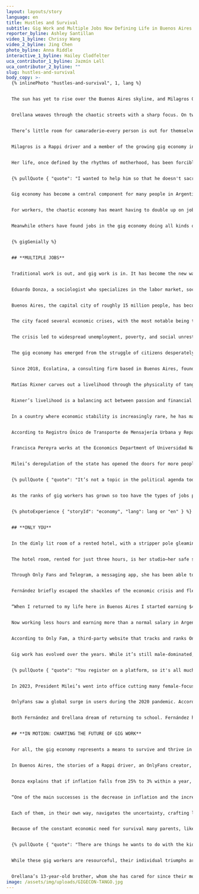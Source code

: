 ```yaml
---
layout: layouts/story
language: en
title: Hustles and Survival
subtitle: Gig Work and Multiple Jobs Now Defining Life in Buenos Aires
reporter_byline: Ashley Santillan
video_1_byline: Chrissy Wang
video_2_byline: Jing Chen
photo_byline: Anna Riddle
interactive_1_byline: Hailey Clodfelter
uca_contributor_1_byline: Jazmín Lell
uca_contributor_2_byline: ""
slug: hustles-and-survival
body_copy: >-
  {% inlinePhoto "hustles-and-survival", 1, lang %}


  The sun has yet to rise over the Buenos Aires skyline, and Milagros Orellana is already on her feet. As the chill of the early morning lingers in the air, the 24-year-old mother of three prepares to face once again a busy schedule. By day, she is the nurturing heart of her family; by night, she becomes a daring, racing street worker weaving through traffic to deliver food, groceries, and other goods to customers on the streets of Buenos Aires in some of the toughest neighborhoods. She risks her life nightly to earn a little extra money based on how far she peddles her bike and the time it takes to get there.  


  Orellana weaves through the chaotic streets with a sharp focus. On two wheels, she’s part of a fierce, unforgiving world where survival depends on quick reflexes and cold determination. As a woman in a male-dominated gig, she faces a constant push-and-pull dynamic; men, often dismissive of her presence, see her as competition, while other women eye her with distrust, resenting her for working alongside men in this gritty, high-stress environment. 


  There’s little room for camaraderie—every person is out for themselves. With the pressure mounting from all sides, Orellana has learned to keep her guard up and her eyes always scanning the road. With each shift, she pushes through exhaustion, balancing the weight of her children's needs with the demands of an unforgiving gig economy. The clock is her constant enemy, as she races against time, each delivery another small victory in the ongoing struggle for her family’s survival. 


  Milagros is a Rappi driver and a member of the growing gig economy in Argentina as people take on multiple jobs just to survive. For Orellana, her resilience comes back to her main purpose, motherhood. 


  Her life, once defined by the rhythms of motherhood, has been forcibly rewritten by the economic turmoil that has swept through Argentina. Until recently, her husband’s steady income was enough to support their family. But as the country’s financial instability deepens, what was once a stable foundation has crumbled, leaving Orellana with no choice but to step into the world of food delivery. 


  {% pullQuote { "quote": "I wanted to help him so that he doesn't sacrifice himself or kill himself so much, I decided to start working.", "attribution": "Milagros Orellana", "role": "Rappi driver" } %}


  Gig economy has become a central component for many people in Argentina to survive the economic crisis that has been haunting the country for over 100 years. And now with the new president imposing austerity measures to control the economy the ranks of the gig economy workers are swelling adding to the chaos and competition for extra money. It remains to be seen whether President Javier Milei’s cuts can create a more stable economy or not. 


  For workers, the chaotic economy has meant having to double up on jobs in the gig economy. But for some gig workers the introduction of Milei has meant fewer regulations on how they do business and garnered their support for his style of governance. 


  Meanwhile others have found jobs in the gig economy doing all kinds of work just to make ends meet. Some have become Uber drivers, others providing tourists lessons in Tango, and many women have found doing OnlyFans work the best way to make extra money. People are waiting to see if Milei’s austerity measures will stabilize the economy and families like Orellana can return to a two-income household or whether the gig economy is here to stay and become a new normal for Argentina. 


  {% gigGenially %}


  ## **MULTIPLE JOBS** 


  Traditional work is out, and gig work is in. It has become the new way for society to earn a means of living. 


  Eduardo Donza, a sociologist who specializes in the labor market, social inequality and poverty, says, “the inflationary crisis that Argentina has suffered for many decades is not a new problem in Argentina.” He is part of the Social Debt Observatory of the Catholic University of Argentina, and a professor at the University of Buenos Aires. 


  Buenos Aires, the capital city of roughly 15 million people, has become a place compelled to confront the constant challenges of an ever-changing economic landscape like many other cities around the world.


  The city faced several economic crises, with the most notable being the 1998–2002 financial collapse, triggered by massive debt, economic mismanagement, and a currency peg to the US dollar. 


  The crisis led to widespread unemployment, poverty, and social unrest, culminating in the 2001 riots and the resignation of President Fernando de la Rúa. Despite recovery in the mid-2000s, the city has continued to experience periodic economic turbulence, marked by inflation and fiscal instability, which have exacerbated social inequalities. 


  The gig economy has emerged from the struggle of citizens desperately forced to adapt, reshaping the workforce in its wake. Specifically, online platforms have become the leading recruiter for gig work. Platforms like Rappi, Airbnb, Uber, and OnlyFans have become integrated daily into Buenos Aires society. 


  Since 2018, Ecolatina, a consulting firm based in Buenos Aires, found that people with multiple jobs rose 25% since 2018. 


  Matías Rixner carves out a livelihood through the physicality of tango and yoga. At 46, the Buenos Aires-based instructor embraces two practices deeply rooted in Argentine culture – offering tango lessons that celebrate the soul of the dance and yoga sessions that provide calm amid chaos. His dual roles reflect the broader trend in Argentina's gig economy, where tradition and adaptability intersect to meet economic demands. 


  Rixner’s livelihood is a balancing act between passion and financial uncertainty. “I never know how much I’m going to make… sometimes I’m worried, but it always goes well for me,” he says.


  In a country where economic stability is increasingly rare, he has managed to carve out a path by teaching others not only how to move, but how to reconnect – with their bodies, their breath, and the constant flux of life in Buenos Aires. 


  According to Registro Único de Transporte de Mensajería Urbana y Reparto a Domicilio(RUTRAMUR), there are at least 20,000 gig workers in Buenos Aires alone. However, because of the informality of gig work it is hard to collect exact numbers.  


  Francisca Pereyra works at the Economics Department of Universidad Nacional General Sarmiento (Argentina), focusing on work, gender, and the platform economy. Over the past five years, she has led projects examining the experiences, opportunities, and challenges faced by low-income women due to the rise of digital labor platforms in Argentina. She said that gig work increased during the pandemic and that everything that was delivery activity grew even more because it became an essential service. Today, people rely on delivery for convenience. 


  Milei’s deregulation of the state has opened the doors for more people to work in the gig economy, doubling up their jobs like Orellana’s family and changing how family’s function. 


  {% pullQuote { "quote": "It’s not a topic in the political agenda today, unfortunately from what we understand this president doesn’t believe in the regulation of the state.", "attribution": "Francisca Pereyra" } %}


  As the ranks of gig workers has grown so too have the types of jobs people are jumping into for more money. Many women find themselves restricted from some gig jobs like food delivery with its male dominated culture and bare-knuckled competition and pushed towards sex work where money can bring big rewards. 


  {% photoExperience { "storyId": "economy", "lang": lang or "en" } %}


  ## **ONLY YOU**


  In the dimly lit room of a rented hotel, with a stripper pole gleaming under neon lights and a bathtub in the middle of the room that promises to become the backdrop of another sensual scene, 23-year-old Marisol Fernández, sets up her camera. A quick check of her phone reminds her why she’s there: the demand for exotic content on OnlyFans has been her lifeline in a country that was unraveling at the seams. With Argentina's economic crisis tightening its grip, Fernández and many women like her, left behind the hustle of traditional work and turned to the gig economy, where their body, confidence, and creativity are their greatest assets. 


  The hotel room, rented for just three hours, is her studio—her safe space to perform, create, and, most importantly, survive in a financial landscape that offers few options for young women like her. As the country grapples with inflation and unemployment, Fernández’s world now revolves around the precarious balance between her online persona and the unpredictable market she’s learned to navigate—one click at a time.


  Through Only Fans and Telegram, a messaging app, she has been able to survive. Her increased platform has also been able to get her a “sugar daddy,” which is typically an older man who gives gifts or money for a younger woman’s company and sometimes sex work. She sees him and spends a day with him during the week in exchange for up to $300 USD, which is about $323,000 in Argentine pesos. Only knowing him for five months, he has gifted her many things like jewelry, handbags, shoes, and expensive perfumes.  


  Fernández briefly escaped the shackles of the economic crisis and fled to Mexico for love and a better life. After a year, she was stunned when she found herself back in Buenos Aires and had returned back to her home country only to be welcomed by an even worse economic state then before.  


  “When I returned to my life here in Buenos Aires I started earning $400, $500 US dollars And I decided to open the Only Fans. I started generating more income, like in the first months $800 to $1000.”


  Now working less hours and earning more than a normal salary in Argentina, Fernández says, “I have more free time to go out with my friends, travel, do what I like, and I don't have to ask permission from anyone, no boss, no work license, or even wait until I have holidays to be able to do what I really like.”


  According to Only Fam, a third-party website that tracks and ranks OnlyFans creators based on various metrics like popularity, subscriber count (if available), earnings estimates, and content type, logs that there are roughly 5,322 OnlyFans creators based in Argentina, 1,399 alone based in Buenos Aires. However, the number can potentially be four to five times higher as many creators don’t disclose their locations. 


  Gig work has evolved over the years. While it’s still male-dominated, more women are now entering the field. 


  {% pullQuote { "quote": "You register on a platform, so it's all much more anonymous, more impersonal, and that encouraged many women to try their luck.", "attribution": "Francisca Pereyra" } %}


  In 2023, President Milei’s went into office cutting many female-focused programs, like the Ministry of Women, Gender, and Diversity. Leaving many women with fewer resources—pushing some, like Fernández, toward platforms like OnlyFans for income.


  OnlyFans saw a global surge in users during the 2020 pandemic. According to UpMarket, an investment platform, in 2023, creator growth outpaced fans, rising 29.4% year-over-year compared to a 27.7% increase in subscribers. 


  Both Fernández and Orellana dream of returning to school. Fernández hopes to resume her university studies in psychology, while Orellana aims to finish high school and eventually pursue a degree in mathematics. However, for now, Fernández and thousands of other women shape their reality through the content they create on OnlyFans, where their identity, income, and aspirations are closely tied. Meanwhile, Orellana and other Rappi drivers' realities revolve around the fast-paced demands of their deliveries.


  ## **IN MOTION: CHARTING THE FUTURE OF GIG WORK** 


  For all, the gig economy represents a means to survive and thrive in a country where traditional jobs are increasingly difficult to secure, and gig work has become a vital lifeline in Argentina.


  In Buenos Aires, the stories of a Rappi driver, an OnlyFans creator, and a tango and yoga instructor paint a vivid picture of the gig economy that has taken root amid the country’s ongoing economic struggles. 


  Donza explains that if inflation falls from 25% to 3% within a year, it would mark significant success for any government. He says this is the Milei administration’s strongest indicator of economic stability and a key factor in its growing public support.


  “One of the main successes is the decrease in inflation and the increase in prices,” says Donza. 


  Each of them, in their own way, navigates the uncertainty, crafting livelihoods through flexibility and adaptability, relying on platforms that offer both opportunities and risks. But as they hustle to survive, the weight of Argentina’s economic crisis looms large, a crisis that continues to leave millions grappling with inflation, unemployment, and instability. 


  Because of the constant economic need for survival many parents, like Orellana and her husband, are forced to miss chapters in their children’s lives.  


  {% pullQuote { "quote": "There are things he wants to do with the kids, and he can't because he's working. And there are things I want to do with my children, and I can't because I'm working. So, both of us are losing things because of our children. We both understand that if we don't work, we don't have money to buy things for our children.", "attribution": "Milagros Orellana" } %}


  While these gig workers are resourceful, their individual triumphs are mere patches in a much larger fabric of systemic challenges. As they chase financial stability, the question remains: can the country ever resolve this crisis, or is survival in the gig economy the new normal for generations to come?


  Orellana’s 13-year-old brother, whom she has cared for since their mother’s death, represents the future of gig work. Juggling school and teenage life, he also works as a Rappi driver, navigating the same streets and traffic that his sister faces.
image: /assets/img/uploads/GIGECON-TANGO.jpg
---
```

